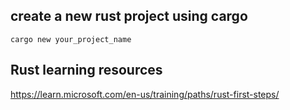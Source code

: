 ## create a new rust project using cargo
```
cargo new your_project_name

```

## Rust learning resources 
https://learn.microsoft.com/en-us/training/paths/rust-first-steps/


